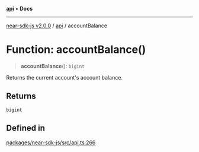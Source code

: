[**api**](../README.md) • **Docs**

***

[near-sdk-js v2.0.0](../../packages.md) / [api](../README.md) / accountBalance

# Function: accountBalance()

> **accountBalance**(): `bigint`

Returns the current account's account balance.

## Returns

`bigint`

## Defined in

[packages/near-sdk-js/src/api.ts:266](https://github.com/dim-daskalov/near-sdk-js/blob/747cef27e9ea5b250fe75696a18e61a74d9178c8/packages/near-sdk-js/src/api.ts#L266)
